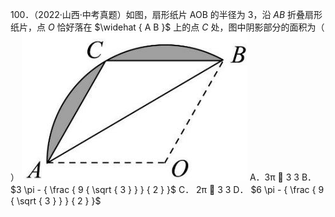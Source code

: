 100．（2022·山西·中考真题）如图，扇形纸片 AOB 的半径为 3，沿 $A B$ 折叠扇形纸片，点 $O$ 恰好落在 $\widehat { A B }$ 上的点 $C$ 处，图中阴影部分的面积为（ ）
![](<../../qs_image_DB/专题3-6__圆的综合（27类题型）（解析版）/3c6948dcc7f842475ca64d1f08477eb6d8934776be715a64dd95ac19a599df5e.jpg>)
A．3π  3 3 B． $3 \pi - { \frac { 9 { \sqrt { 3 } } } { 2 } }$ C． 2π  3 3 D． $6 \pi - { \frac { 9 { \sqrt { 3 } } } { 2 } }$
